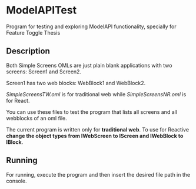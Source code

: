 # ModelAPITest
Program for testing and exploring ModelAPI functionality, specially for Feature Toggle Thesis

## Description

Both Simple Screens OMLs are just plain blank applications with two screens: Screen1 and Screen2.

Screen1 has two web blocks: WebBlock1 and WebBlock2.

*SimpleScreensTW.oml* is for traditional web while *SimpleScreensNR.oml* is for React.

You can use these files to test the program that lists all screens and all webblocks of an oml file.

The current program is written only for **traditional web**. To use for Reactive **change the object types from IWebScreen to IScreen and IWebBlock to IBlock**.

## Running

For running, execute the program and then insert the desired file path in the console.
